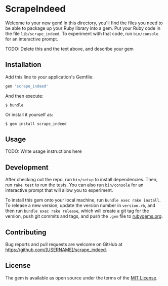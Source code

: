 # ScrapeIndeed

Welcome to your new gem! In this directory, you'll find the files you need to be able to package up your Ruby library into a gem. Put your Ruby code in the file `lib/scrape_indeed`. To experiment with that code, run `bin/console` for an interactive prompt.

TODO: Delete this and the text above, and describe your gem

## Installation

Add this line to your application's Gemfile:

```ruby
gem 'scrape_indeed'
```

And then execute:

    $ bundle

Or install it yourself as:

    $ gem install scrape_indeed

## Usage

TODO: Write usage instructions here

## Development

After checking out the repo, run `bin/setup` to install dependencies. Then, run `rake test` to run the tests. You can also run `bin/console` for an interactive prompt that will allow you to experiment.

To install this gem onto your local machine, run `bundle exec rake install`. To release a new version, update the version number in `version.rb`, and then run `bundle exec rake release`, which will create a git tag for the version, push git commits and tags, and push the `.gem` file to [rubygems.org](https://rubygems.org).

## Contributing

Bug reports and pull requests are welcome on GitHub at https://github.com/[USERNAME]/scrape_indeed.


## License

The gem is available as open source under the terms of the [MIT License](http://opensource.org/licenses/MIT).

